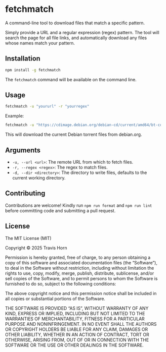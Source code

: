 # fetchmatch

A command-line tool to download files that match a specific pattern.

Simply provide a URL and a regular expression (regex) pattern. The tool will
search the page for all file links, and automatically download any files whose
names match your pattern.

## Installation

```sh
npm install -g fetchmatch
```

The `fetchmatch` command will be available on the command line.

## Usage

```sh
fetchmatch -u "yoururl" -r "yourregex"
```

Example:

```sh
fetchmatch -u "https://cdimage.debian.org/debian-cd/current/amd64/bt-cd/" -r "debian-.*\.torrent"
```

This will download the current Debian torrent files from debian.org.

## Arguments

- `-u, --url <url>`: The remote URL from which to fetch files.
- `-r, --regex <regex>`: The regex to match files.
- `-d, --dir <directory>`: The directory to write files, defaults to the current
  working directory.

## Contributing

Contributions are welcome! Kindly run `npm run format` and `npm run lint` before
committing code and submitting a pull request.

## License

The MIT License (MIT)

Copyright © 2025 Travis Horn

Permission is hereby granted, free of charge, to any person obtaining a copy of
this software and associated documentation files (the “Software”), to deal in
the Software without restriction, including without limitation the rights to
use, copy, modify, merge, publish, distribute, sublicense, and/or sell copies of
the Software, and to permit persons to whom the Software is furnished to do so,
subject to the following conditions:

The above copyright notice and this permission notice shall be included in all
copies or substantial portions of the Software.

THE SOFTWARE IS PROVIDED “AS IS”, WITHOUT WARRANTY OF ANY KIND, EXPRESS OR
IMPLIED, INCLUDING BUT NOT LIMITED TO THE WARRANTIES OF MERCHANTABILITY, FITNESS
FOR A PARTICULAR PURPOSE AND NONINFRINGEMENT. IN NO EVENT SHALL THE AUTHORS OR
COPYRIGHT HOLDERS BE LIABLE FOR ANY CLAIM, DAMAGES OR OTHER LIABILITY, WHETHER
IN AN ACTION OF CONTRACT, TORT OR OTHERWISE, ARISING FROM, OUT OF OR IN
CONNECTION WITH THE SOFTWARE OR THE USE OR OTHER DEALINGS IN THE SOFTWARE.
